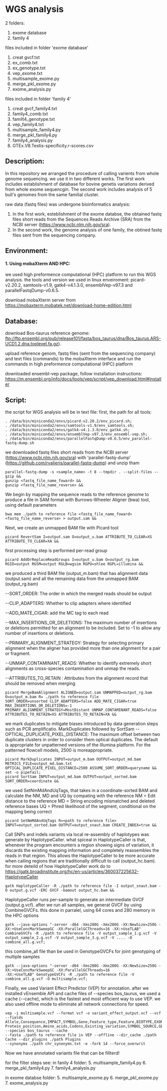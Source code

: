 # WGS analysis
 
2 folders:
1. exome database
2. family 4

files included in folder 'exome database'
1. creat gvcf.txt
2. ex_comb.txt
3. ex_genotype.txt
4. vep_exome.txt
5. multisample_exome.py
6. merge_pkl_exome.py
7. exome_analysis.py

files included in folder 'family 4'
1. creat gvcf_family4.txt
2. family4_comb.txt
3. familt4_genotype.txt
4. vep_family4.txt
5. multisample_family4.py
6. merge_pkl_family4.py
7. family4_analysis.py
8. GTEx.V8.Testis-specificity.r-scores.csv

## Description:

In this repository we arranged the procedure of calling varients from whole genome sequencing.
we use it in two different works. The first work includes establishment of database for bovine genetis 
variations derived from whole exome sequencgin. The second work includes analysis of 5 bull's genomes
from the same familial cluster. 

raw data (fastq files) was undergone bioinformatics analysis:
1. In the first work, esteblishment of the exome databse, the obtained fastq files short reads from
the Sequences Reads Archive (SRA) from the NCBI server (https://www.ncbi.nlm.nih.gov/sra).
2. In the second work, the genome analysis of one family, the obtined fastq files sent from the sequencing company.


## Environment:
#### 1. Using mobaXterm AND HPC:
we used high preformence computational (HPC) platform to run this WGS analysis.
the tools and version we used in linux enveiroment: picard-v2.20.2, samtools-v1.9, 
gatk4-v4.1.3.0, ensemblVep-v97.3 and parallelFastqDump-v0.6.5.

download mobaXterm server from https://mobaxterm.mobatek.net/download-home-edition.html

## Database:
download Bos-taurus reference genome: 
ftp://ftp.ensembl.org/pub/release101/fasta/bos_taurus/dna/Bos_taurus.ARS-UCD1.2.dna.toplevel.fa.gz).

upload reference genom, fastq files (sent from the sequencing company) and text files (commands)
to the mobaXterm interface and run the commands in high preformence computational (HPC) platform

downloaded ensembl-vep package, follow installation instructions:
https://m.ensembl.org/info/docs/tools/vep/script/vep_download.html#installer

## Script:
the script for WGS analysis will be in text file:
first, the path for all tools: 

```
. /data/bin/miniconda2/envs/picard-v2.20.2/env_picard.sh;
. /data/bin/miniconda2/envs/samtools-v1.9/env_samtools.sh;
. /data/bin/miniconda2/envs/gatk4-v4.1.3.0/env_gatk4.sh;
. /data/bin/miniconda2/envs/ensemblVep-v97.3/env_ensembl-vep.sh;
. /data/bin/miniconda2/envs/parallelFastqDump-v0.6.5/env_parallel-fastq-dump.sh
```

we downloaded fastq files short reads from the NCBI server (https://www.ncbi.nlm.nih.gov/sra)
with 'parallel-fastq-dump' (https://github.com/rvalieris/parallel-fastq-dump) and unzip tham

```
parallel-fastq-dump -s <sample_name> -t 8 --tmpdir . --split-files --gzip &&
gunzip <fastq_file_name_foward> &&
gunzip <fastq_file_name_reverse> &&
```

We begin by mapping the sequence reads to the reference genome to produce a file in SAM format
with Burrows-Wheeler Aligner (bwa) tool, using default parameters

```
bwa mem ./path to reference file <fastq_file_name_foward> <fastq_file_name_reverse> > output.sam &&
```

Next, we create an unmapped BAM file with Picard tool

```
picard RevertSam I=output.sam O=output_u.bam ATTRIBUTE_TO_CLEAR=XS ATTRIBUTE_TO_CLEAR=XA &&
```

first processing step is performed per-read group

```
picard AddOrReplaceReadGroups I=output_u.bam O=output_rg.bam RGID=output RGSM=output RGLB=wgsim RGPU=shlee RGPL=illumina &&
```

we produced a third BAM file (output_m.bam) that has alignment data (output.sam)
and all the remaining data from the unmapped BAM (output_rg.bam)

--SORT_ORDER: The order in which the merged reads should be output

--CLIP_ADAPTERS: Whether to clip adapters where identified

--ADD_MATE_CIGAR: add the MC tag to each read

--MAX_INSERTIONS_OR_DELETIONS: The maximum number of insertions or deletions permitted for an alignment to be included.
Set to -1 to allow any number of insertions or deletions.

--PRIMARY_ALIGNMENT_STRATEGY: Strategy for selecting primary alignment when the aligner has provided more than 
one alignment for a pair or fragment.

--UNMAP_CONTAMINANT_READS: Whether to identify extremely short alignments as cross-species contamination
and unmap the reads. 

--ATTRIBUTES_TO_RETAIN : Attributes from the alignment record that should be removed when merging

```
picard MergeBamAlignment ALIGNED=output.sam UNMAPPED=output_rg.bam O=output_m.bam R= ./path to reference file
SORT_ORDER=unsorted CLIP_ADAPTERS=false ADD_MATE_CIGAR=true MAX_INSERTIONS_OR_DELETIONS=-1 
PRIMARY_ALIGNMENT_STRATEGY=MostDistant UNMAP_CONTAMINANT_READS=false ATTRIBUTES_TO_RETAIN=XS ATTRIBUTES_TO_RETAIN=XA &&
```

we mark duplicates to mitigate biases introduced by data generation steps such as PCR amplificatio.
MarkDuplicates followed by SortSam
--OPTICAL_DUPLICATE_PIXEL_DISTANCE: The maximum offset between two duplicate clusters in order to
consider them optical duplicates. The default is appropriate for unpatterned versions of the 
Illumina platform. For the patterned flowcell models, 2500 is moreappropriate. 

```
picard MarkDuplicates INPUT=output_m.bam OUTPUT=output_md.bam METRICS_FILE=output_md.bam.txt 
OPTICAL_DUPLICATE_PIXEL_DISTANCE=2500 ASSUME_SORT_ORDER=queryname &&
set -o pipefail;
picard SortSam INPUT=output_md.bam OUTPUT=output_sorted.bam SORT_ORDER=coordinate &&
```

we used SetNmMdAndUqTags, that takes in a coordinate-sorted BAM and calculate the NM, MD and UQ by compating with the reference
NM = Edit distance to the reference
MD = String encoding mismatched and deleted reference bases
UQ = Phred likelihood of the segment, conditional on the mapping being correct

```
picard SetNmMdAndUqTags R=<path to reference file> INPUT=output_sorted.bam OUTPUT=output_snaut.bam CREATE_INDEX=true &&
```

Call SNPs and indels variants via local re-assembly of haplotypes was generate by HaplotypeCaller.
what spiceal in HaplotypeCaller is that, whenever the program encounters a region showing signs of variation,
it discards the existing mapping information and completely reassembles the reads in that region.
This allows the HaplotypeCaller to be more accurate when calling regions that are traditionally
difficult to call (output_hc.bam).
for more deteild of how HaplotypeCaller work do to https://gatk.broadinstitute.org/hc/en-us/articles/360037225632-HaplotypeCaller

```
gatk HaplotypeCaller -R ./path to reference file -I output_snaut.bam -O output.g.vcf -ERC GVCF -bamout output_hc.bam &&
```

HaplotypeCaller runs per-sample to generate an intermediate GVCF (output.g.vcf).
after we run all samples, we generat GVCF by using CombineGVCFs.
this done in parralel, using 64 cores and 280 memory in the HPC options

```
gatk --java-options "-server -d64 -Xms280G -Xmx280G -XX:NewSize=250G -XX:+UseConcMarkSweepGC -XX:ParallelGCThreads=16 -XX:+UseTLAB" CombineGVCFs -R ./path to reference file -V output_sample_1.g.vcf -V output_sample_2.g.vcf -V output_sample_3.g.vcf -V .... -O combine_all.g.vcf;
```

this combine_all file than be used in GenotypeGVCFs for joint genotyping of multiple samples

```
gatk --java-options "-server -d64 -Xms280G -Xmx280G -XX:NewSize=250G -XX:+UseConcMarkSweepGC -XX:ParallelGCThreads=16 
-XX:+UseTLAB" GenotypeGVCFs -R ./path to reference file -V combine_all.g.vcf -O multisample.vcf;
```

Finally, we used Variant Effect Predictor (VEP) for annotation.
after we installed vEnsemble API and cache files of --species bos_taurus,
we used a cache (--cache), which is the fastest and most efficient way to use VEP.
we also used offline mode to eliminate all network connections for speed.

```
vep -i multisample.vcf --format vcf -o variant_effect_output.vcf --vcf --fields Allele,Consequence,IMPACT,SYMBOL,Gene,Feature_type,Feature,BIOTYPE,EXON,INTRON,HGVSc,HGVSp,cDNA_position,CDS_position,
Protein_position,Amino_acids,Codons,Existing_variation,SYMBOL_SOURCE,GENE_PHENO,SIFT,AF --species bos_taurus --cache
--fasta ./path to reference file in VEP --offline --dir_cache ./path Cache --dir_plugins ./path Plugins 
--synonyms ./path chr_synonyms.txt -e -fork 14 --force_overwrit 
```

Now we have annotated variants file that can be fillterd!

for the filter steps see: in fanily 4 folder:
5. multisample_family4.py
6. merge_pkl_family4.py
7. family4_analysis.py

in exome databse folder:
5. multisample_exome.py
6. merge_pkl_exome.py
7. exome_analysis.py


